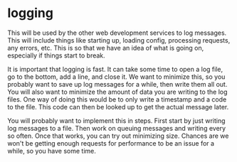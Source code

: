 # logging

This will be used by the other web development services to log messages. This will include things like starting up, loading config, processing requests, any errors, etc. This is so that we have an idea of what is going on, especially if things start to break.

It is important that logging is fast. It can take some time to open a log file, go to the bottom, add a line, and close it. We want to minimize this, so you probably want to save up log messages for a while, then write them all out. You will also want to minimize the amount of data you are writing to the log files. One way of doing this would be to only write a timestamp and a code to the file. This code can then be looked up to get the actual message later.

You will probably want to implement this in steps. First start by just writing log messages to a file. Then work on queuing messages and writing every so often. Once that works, you can try out minimizing size. Chances are we won't be getting enough requests for performance to be an issue for a while, so you have some time.

